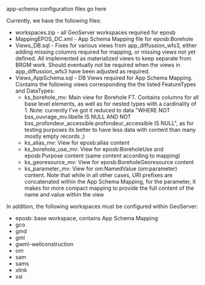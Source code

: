 app-schema configuration files go here

Currently, we have the following files:
- workspaces.zip - all GeoServer workspaces required for eposb
- MappingEPOS_DC.xml - App Schema Mapping file for eposb:Borehole
- Views_DB.sql - Fixes for various views from app_diffussion_wfs3, either adding missing columns required for mapping, or missing views not yet defined. All implemented as materialized views to keep separate from BRGM work. Should eventually not be required when the views in app_diffussion_wfs3 have been adjusted as required.
- Views_AppSchema.sql - DB Views required for App Schema Mapping. Contains the following views corresponding the the listed FeatureTypes and DataTypes:
  - ks_borehole_mv: Main view for Borehole FT. Contains columns for all base level elements, as well as for nested types with a cardinality of 1. Note: currently I've got it reduced to data "WHERE NOT bss_ouvrage_mv.libelle IS NULL AND NOT bss_profondeur_accessible.profondeur_accessible IS NULL", as for testing purposes its better to have less data with content than many mostly empty records ;)
  - ks_alias_mv: View for eposb:alias content
  - ks_borehole_use_mv: View for eposb:BoreholeUse and eposb:Purpose content (same content according to mapping)
  - ks_georesource_mv: View for eposb:BoreholeGeoresource content
  - ks_parameter_mv: View for om:NamedValue (om:parameter) content. Note that while in all other cases, URI prefixes are concatenated within the App Schema Mapping, for the parameter, it makes for more compact mapping to provide the full content of the name and value within the view

In addition, the following workspaces must be configured within GeoServer:
* eposb: base workspace, contains App Schema Mapping
* gco
* gmd
* gml
* gwml-wellconstruction
* om
* sam
* sams
* xlink
* xsi
